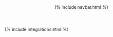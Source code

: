 <header class="header-global">
{% include navbar.html %}
 </header>




{% include integrations.html %}